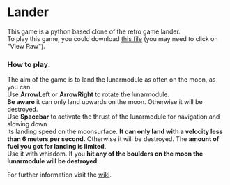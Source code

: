 # Lander
This game is a python based clone of the retro game lander.  
To play this game, you could download [this file](Lander_Windows.zip) (you may need to click on "View Raw").  
  
### How to play:
The aim of the game is to land the lunarmodule as often on the moon, as you can.  
Use **ArrowLeft** or **ArrowRight** to rotate the lunarmodule.  
**Be aware** it can only land upwards on the moon. Otherwise it will be destroyed.  
Use **Spacebar** to activate the thrust of the lunarmodule for navigation and slowing down  
its landing speed on the moonsurface. **It can only land with a velocity less than 6 meters per second.**
Otherwise it will be destroyed. The **amount of fuel you got for landing is limited**.  
Use it with whisdom. If you **hit any of the boulders on the moon the lunarmodule will be destroyed.**

For further information visit the [wiki](../../wiki).
